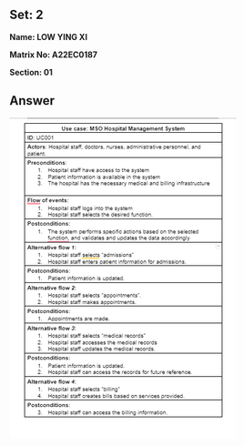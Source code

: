 ## Set: 2

**Name: LOW YING XI**

**Matrix No: A22EC0187**

**Section: 01**

## Answer

<img src="drawio/ucd.png" alt=""/></a>